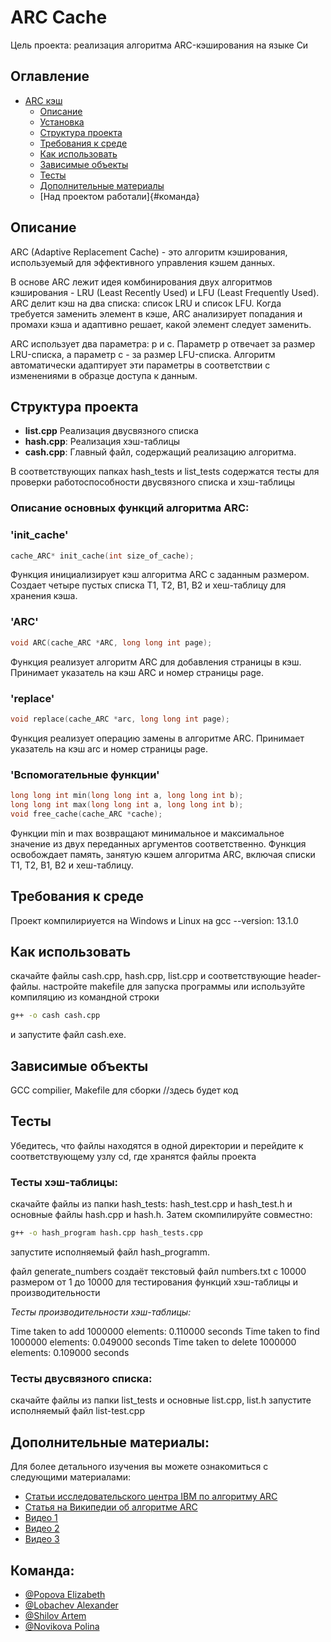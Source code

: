 # ARC Cache

Цель проекта: реализация алгоритма ARC-кэширования на языке Си

## Оглавление

- [ARC кэш](#ARC-Cache)
  - [Описание](#описание)
  - [Установка](#установка)
  - [Структура проекта](#структура-проекта)
  - [Требования к среде](#требования-к-среде)
  - [Как использовать](#как-использовать)
  - [Зависимые объекты](#зависимые-объекты)
  - [Тесты](#тесты)
  - [Дополнительные материалы](#дополнительные-материалы)
  - [Над проектом работали]{#команда} 


## Описание

ARC (Adaptive Replacement Cache) - это алгоритм кэширования, используемый для эффективного управления кэшем данных.

В основе ARC лежит идея комбинирования двух алгоритмов кэширования - LRU (Least Recently Used) и LFU (Least Frequently Used). ARC делит кэш на два списка: список LRU и список LFU. Когда требуется заменить элемент в кэше, ARC анализирует попадания и промахи кэша и адаптивно решает, какой элемент следует заменить.

ARC использует два параметра: p и c. Параметр p отвечает за размер LRU-списка, а параметр c - за размер LFU-списка. Алгоритм автоматически адаптирует эти параметры в соответствии с изменениями в образце доступа к данным.


## Структура проекта

- **list.cpp** Реализация двусвязного списка
- **hash.cpp**: Реализация хэш-таблицы
- **cash.cpp**: Главный файл, содержащий реализацию алгоритма.

В соответствующих папках hash_tests и list_tests содержатся тесты для проверки работоспособности двусвязного списка и хэш-таблицы

### Описание основных функций алгоритма ARC:

### 'init_cache'
```cpp
cache_ARC* init_cache(int size_of_cache);
```
Функция инициализирует кэш алгоритма ARC с заданным размером. Создает четыре пустых списка T1, T2, B1, B2 и хеш-таблицу для хранения кэша.

### 'ARC'

```cpp
void ARC(cache_ARC *ARC, long long int page);
```
Функция реализует алгоритм ARC для добавления страницы в кэш. Принимает указатель на кэш ARC и номер страницы page.

### 'replace'

```cpp
void replace(cache_ARC *arc, long long int page);
```
Функция реализует операцию замены в алгоритме ARC. Принимает указатель на кэш arc и номер страницы page.

### 'Вспомогательные функции'

```cpp
long long int min(long long int a, long long int b);
long long int max(long long int a, long long int b);
void free_cache(cache_ARC *cache);
```
Функции min и max возвращают минимальное и максимальное значение из двух переданных аргументов соответственно.
Функция освобождает память, занятую кэшем алгоритма ARC, включая списки T1, T2, B1, B2 и хеш-таблицу.

## Требования к среде

Проект компилириуется на Windows и Linux на gcc --version: 13.1.0

## Как использовать

скачайте файлы cash.cpp, hash.cpp, list.cpp и соответствующие header-файлы. 
настройте makefile для запуска программы или
используйте компиляцию из командной строки
```bash
g++ -o cash cash.cpp
``` 
и запустите файл cash.exe. 

## Зависимые объекты
GCC compilier, Makefile для сборки
//здесь будет код 

## Тесты
Убедитесь, что файлы находятся в одной директории и перейдите к соответствующему узлу cd, где хранятся файлы проекта

### Тесты хэш-таблицы: 
скачайте файлы из папки hash_tests: hash_test.cpp и hash_test.h
и основные файлы hash.cpp и hash.h. Затем скомпилируйте совместно:
```bash
g++ -o hash_program hash.cpp hash_tests.cpp
```
запустите исполняемый файл hash_programm.

файл generate_numbers создаёт текстовый файл numbers.txt c 10000 размером от 1 до 10000 для тестирования функций хэш-таблицы и производительности

_Тесты производительности хэш-таблицы:_

Time taken to add 1000000 elements: 0.110000 seconds
Time taken to find 1000000 elements: 0.049000 seconds
Time taken to delete 1000000 elements: 0.109000 seconds

### Тесты двусвязного списка: 
скачайте файлы из папки list_tests и основные list.cpp, list.h
запустите исполняемый файл list-test.cpp 

## Дополнительные материалы:

Для более детального изучения вы можете ознакомиться с следующими материалами:

- [Статьи исследовательского центра IBM по алгоритму ARC](https://web.archive.org/web/20100329071954/http://www.almaden.ibm.com/StorageSystems/projects/arc/)
- [Статья на Википедии об алгоритме ARC](https://en.wikipedia.org/wiki/Adaptive_replacement_cache)
- [Видео 1](https://www.youtube.com/watch?v=_XDHPhdQHMQ)
- [Видео 2](https://www.youtube.com/watch?v=OJwaGdA8CU8)
- [Видео 3](https://www.youtube.com/watch?v=zWcgccpVRfA&t=277s)

## Команда:
- [@Popova Elizabeth](https://github.com/Ve-Po)
- [@Lobachev Alexander](https://github.com/qwerfiko)
- [@Shilov Artem](https://github.com/Asterialka)
- [@Novikova Polina](https://github.com/Novpolina)
